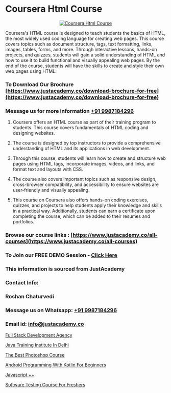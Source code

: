 # Coursera Html Course

<p align="center">
  <a href="https://justacademy.co/course-detail/html-training">
    <img src="https://justacademy.co/storage2/course_image/1676636567_course_image.webp" alt="Coursera Html Course">
  </a>
</p>


Coursera's HTML course is designed to teach students the basics of HTML, the most widely used coding language for creating web pages. This course covers topics such as document structure, tags, text formatting, links, images, tables, forms, and more. Through interactive lessons, hands-on projects, and quizzes, students will gain a solid understanding of HTML and how to use it to build functional and visually appealing web pages. By the end of the course, students will have the skills to create and style their own web pages using HTML.
### To Download Our Brochure [https://www.justacademy.co/download-brochure-for-free](https://www.justacademy.co/download-brochure-for-free)
### Message us for more information [+91 9987184296](https://api.whatsapp.com/send?phone=919987184296)
1) Coursera offers an HTML course as part of their training program to students. This course covers fundamentals of HTML coding and designing websites. 

2) The course is designed by top instructors to provide a comprehensive understanding of HTML and its applications in web development.

3) Through this course, students will learn how to create and structure web pages using HTML tags, incorporate images, videos, and links, and format text and layouts with CSS.

4) The course also covers important topics such as responsive design, cross-browser compatibility, and accessibility to ensure websites are user-friendly and visually appealing.

5) This course on Coursera also offers hands-on coding exercises, quizzes, and projects to help students apply their knowledge and skills in a practical way. Additionally, students can earn a certificate upon completing the course, which can be added to their resumes and portfolios.

### Browse our course links : [https://www.justacademy.co/all-courses](https://www.justacademy.co/all-courses) 
### To Join our FREE DEMO Session - [Click Here](https://www.justacademy.co/register-for-course-demo)


### This information is sourced from JustAcademy
### Contact Info:
### Roshan Chaturvedi
### Message us on Whatsapp: [+91 9987184296](https://api.whatsapp.com/send?phone=919987184296)
### Email id: [info@justacademy.co](mailto:info@justacademy.co)
                
[Full Stack Development Agency](https://www.linkedin.com/pulse/full-stack-development-agency-justacademy-cupertino-dy3zc/)

[Java Training Institute In Delhi](https://www.linkedin.com/pulse/java-training-institute-delhi-justacademy-kolkata-xl5me?trackingId=%2BJDvOIiBXo3qjk87PUnsTg%3D%3D&lipi=urn%3Ali%3Apage%3Ad_flagship3_company_admin%3BZ3buGVXtSt2MpOd2OMz6cQ%3D%3D)

[The Best Photoshop Course](https://medium.com/@ranemanish460/the-best-photoshop-course-d096ce2507b2)

[Android Programming With Kotlin For Beginners](https://medium.com/@ranemanish460/android-programming-with-kotlin-for-beginners-f16931c04d4f)

[Javascript ++](https://justacademyin.github.io/justacademy/javascript-++)

[Software Testing Course For Freshers](https://justacademyin.github.io/justacademy/software-testing-course-for-freshers)

